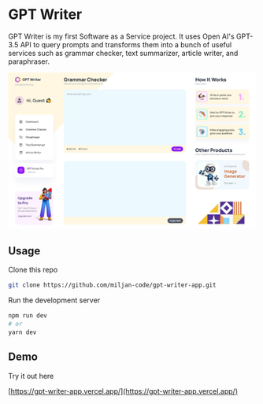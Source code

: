 # GPT Writer

GPT Writer is my first Software as a Service project. It uses Open AI's GPT-3.5 API to query prompts and transforms them into a bunch of useful services such as grammar checker, text summarizer, article writer, and paraphraser.

![GPT Writer](/gpt-writer.jpg)

## Usage

Clone this repo

```bash
git clone https://github.com/miljan-code/gpt-writer-app.git
```

Run the development server

```bash
npm run dev
# or
yarn dev
```

## Demo

Try it out here

[https://gpt-writer-app.vercel.app/](https://gpt-writer-app.vercel.app/)
